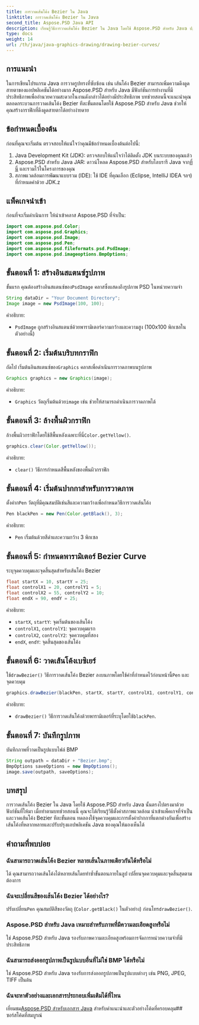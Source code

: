 ```yaml
---
title: การวาดเส้นโค้ง Bezier ใน Java
linktitle: การวาดเส้นโค้ง Bezier ใน Java
second_title: Aspose.PSD Java API
description: เรียนรู้วิธีการวาดเส้นโค้ง Bezier ใน Java โดยใช้ Aspose.PSD สำหรับ Java ปฏิบัติตามคำแนะนำทีละขั้นตอนพร้อมตัวอย่างโค้ด
type: docs
weight: 14
url: /th/java/java-graphics-drawing/drawing-bezier-curves/
---
```

## การแนะนำ
ในการเขียนโปรแกรม Java การวาดรูปทรงที่ซับซ้อน เช่น เส้นโค้ง Bezier สามารถเพิ่มความดึงดูดสายตาของแอปพลิเคชันได้อย่างมาก Aspose.PSD สำหรับ Java มีฟังก์ชันการทำงานที่มีประสิทธิภาพเพื่ออำนวยความสะดวกในงานดังกล่าวได้อย่างมีประสิทธิภาพ บทช่วยสอนนี้จะแนะนำคุณตลอดกระบวนการวาดเส้นโค้ง Bezier ทีละขั้นตอนโดยใช้ Aspose.PSD สำหรับ Java ช่วยให้คุณสร้างกราฟิกที่ดึงดูดสายตาได้อย่างง่ายดาย
## ข้อกำหนดเบื้องต้น
ก่อนที่คุณจะเริ่มต้น ตรวจสอบให้แน่ใจว่าคุณมีข้อกำหนดเบื้องต้นต่อไปนี้:
1. Java Development Kit (JDK): ตรวจสอบให้แน่ใจว่าได้ติดตั้ง JDK บนระบบของคุณแล้ว
2.  Aspose.PSD สำหรับ Java JAR: ดาวน์โหลด Aspose.PSD สำหรับไลบรารี Java จาก[ที่นี่](https://releases.aspose.com/psd/java/) และรวมไว้ในโครงการของคุณ
3. สภาพแวดล้อมการพัฒนาแบบรวม (IDE): ใช้ IDE ที่คุณเลือก (Eclipse, IntelliJ IDEA ฯลฯ) ที่กำหนดค่าด้วย JDK.z
## แพ็คเกจนำเข้า
ก่อนที่จะเริ่มดำเนินการ ให้นำเข้าคลาส Aspose.PSD ที่จำเป็น:
```java
import com.aspose.psd.Color;
import com.aspose.psd.Graphics;
import com.aspose.psd.Image;
import com.aspose.psd.Pen;
import com.aspose.psd.fileformats.psd.PsdImage;
import com.aspose.psd.imageoptions.BmpOptions;
```
## ขั้นตอนที่ 1: สร้างอินสแตนซ์รูปภาพ
 ขั้นแรก คุณต้องสร้างอินสแตนซ์ของ`PsdImage` คลาสซึ่งแสดงถึงรูปภาพ PSD ในหน่วยความจำ
```java
String dataDir = "Your Document Directory";
Image image = new PsdImage(100, 100);
```
คำอธิบาย:
- `PsdImage` ถูกสร้างอินสแตนซ์ด้วยพารามิเตอร์ความกว้างและความสูง (100x100 พิกเซลในตัวอย่างนี้)
## ขั้นตอนที่ 2: เริ่มต้นบริบทกราฟิก
 ถัดไป เริ่มต้นอินสแตนซ์ของ`Graphics` คลาสเพื่อดำเนินการวาดภาพบนรูปภาพ
```java
Graphics graphics = new Graphics(image);
```
คำอธิบาย:
- `Graphics` วัตถุเริ่มต้นด้วย`image` เช่น ช่วยให้สามารถดำเนินการวาดภาพได้
## ขั้นตอนที่ 3: ล้างพื้นผิวกราฟิก
ล้างพื้นผิวกราฟิกโดยใช้สีพื้นหลังเฉพาะที่นี่`Color.getYellow()`.
```java
graphics.clear(Color.getYellow());
```
คำอธิบาย:
- `clear()` วิธีการกำหนดสีพื้นหลังของพื้นผิวกราฟิก
## ขั้นตอนที่ 4: เริ่มต้นปากกาสำหรับการวาดภาพ
 ตั้งค่าก`Pen` วัตถุที่มีคุณสมบัติเช่นสีและความกว้างเพื่อกำหนดวิธีการวาดเส้นโค้ง
```java
Pen blackPen = new Pen(Color.getBlack(), 3);
```
คำอธิบาย:
- `Pen` เริ่มต้นด้วยสีดำและความกว้าง 3 พิกเซล
## ขั้นตอนที่ 5: กำหนดพารามิเตอร์ Bezier Curve
ระบุจุดควบคุมและจุดสิ้นสุดสำหรับเส้นโค้ง Bezier
```java
float startX = 10, startY = 25;
float controlX1 = 20, controlY1 = 5;
float controlX2 = 55, controlY2 = 10;
float endX = 90, endY = 25;
```
คำอธิบาย:
- `startX`, `startY`: จุดเริ่มต้นของเส้นโค้ง
- `controlX1`, `controlY1`: จุดควบคุมแรก
- `controlX2`, `controlY2`: จุดควบคุมที่สอง
- `endX`, `endY`: จุดสิ้นสุดของเส้นโค้ง
## ขั้นตอนที่ 6: วาดเส้นโค้งเบซิเยร์
 ใช้`drawBezier()` วิธีการวาดเส้นโค้ง Bezier ลงบนภาพโดยใช้ค่าที่กำหนดไว้ก่อนหน้านี้`Pen` และจุดควบคุม
```java
graphics.drawBezier(blackPen, startX, startY, controlX1, controlY1, controlX2, controlY2, endX, endY);
```
คำอธิบาย:
- `drawBezier()` วิธีการวาดเส้นโค้งด้วยพารามิเตอร์ที่ระบุโดยใช้`blackPen`.
## ขั้นตอนที่ 7: บันทึกรูปภาพ
บันทึกภาพที่วาดเป็นรูปแบบไฟล์ BMP
```java
String outpath = dataDir + "Bezier.bmp";
BmpOptions saveOptions = new BmpOptions();
image.save(outpath, saveOptions);
```
## บทสรุป
การวาดเส้นโค้ง Bezier ใน Java โดยใช้ Aspose.PSD สำหรับ Java นั้นตรงไปตรงมาด้วยฟังก์ชันที่ให้มา เมื่อทำตามบทช่วยสอนนี้ คุณจะได้เรียนรู้วิธีตั้งค่าสภาพแวดล้อม นำเข้าแพ็คเกจที่จำเป็น และวาดเส้นโค้ง Bezier ทีละขั้นตอน ทดลองใช้จุดควบคุมและการตั้งค่าปากกาที่แตกต่างกันเพื่อสร้างเส้นโค้งที่หลากหลายและปรับปรุงแอปพลิเคชัน Java ของคุณให้มองเห็นได้
## คำถามที่พบบ่อย
### ฉันสามารถวาดเส้นโค้ง Bezier หลายเส้นในภาพเดียวกันได้หรือไม่
ได้ คุณสามารถวาดเส้นโค้งได้หลายเส้นโดยทำซ้ำขั้นตอนภายในลูป เปลี่ยนจุดควบคุมและจุดสิ้นสุดตามต้องการ
### ฉันจะเปลี่ยนสีของเส้นโค้ง Bezier ได้อย่างไร?
 ปรับเปลี่ยน`Pen` คุณสมบัติสีของวัตถุ (`Color.getBlack()` ในตัวอย่าง) ก่อนโทร`drawBezier()`.
### Aspose.PSD สำหรับ Java เหมาะสำหรับภาพที่มีความละเอียดสูงหรือไม่
ใช่ Aspose.PSD สำหรับ Java รองรับภาพความละเอียดสูงพร้อมการจัดการหน่วยความจำที่มีประสิทธิภาพ
### ฉันสามารถส่งออกรูปภาพเป็นรูปแบบอื่นที่ไม่ใช่ BMP ได้หรือไม่
ใช่ Aspose.PSD สำหรับ Java รองรับการส่งออกรูปภาพเป็นรูปแบบต่างๆ เช่น PNG, JPEG, TIFF เป็นต้น
### ฉันจะหาตัวอย่างและเอกสารประกอบเพิ่มเติมได้ที่ไหน
 เยี่ยมชม[Aspose.PSD สำหรับเอกสาร Java](https://reference.aspose.com/psd/java/) สำหรับคำแนะนำและตัวอย่างโค้ดที่ครอบคลุม## ซอร์สโค้ดที่สมบูรณ์